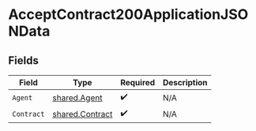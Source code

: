 # AcceptContract200ApplicationJSONData


## Fields

| Field                                              | Type                                               | Required                                           | Description                                        |
| -------------------------------------------------- | -------------------------------------------------- | -------------------------------------------------- | -------------------------------------------------- |
| `Agent`                                            | [shared.Agent](../../models/shared/agent.md)       | :heavy_check_mark:                                 | N/A                                                |
| `Contract`                                         | [shared.Contract](../../models/shared/contract.md) | :heavy_check_mark:                                 | N/A                                                |